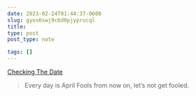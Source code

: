 ```yaml
---
date: 2023-02-24T01:44:37-0600
slug: gyos6swj9c6d0pjyprucql
title: 
type: post
post_type: note

tags: []
---
```

[Checking The Date](https://feeds.feedblitz.com/~/728361320/0/sethsblog~Checking-the-date/)



> 
> Every day is April Fools from now on, let’s not get fooled.
> 
> 
> 



